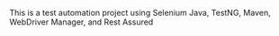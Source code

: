 This is a test automation project using Selenium Java, TestNG, Maven, WebDriver Manager, and Rest Assured